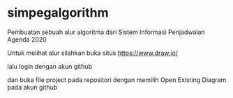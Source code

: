 # simpegalgorithm

Pembuatan sebuah alur algoritma dari Sistem Informasi Penjadwalan Agenda 2020

Untuk melihat alur silahkan buka situs https://www.draw.io/

lalu login dengan akun github

dan buka file project pada repositori dengan memilih Open Existing Diagram pada akun github
